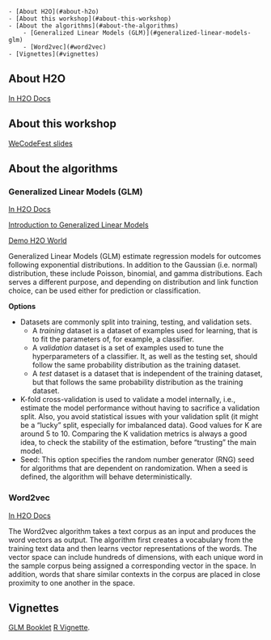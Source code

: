 <!-- TOC depthFrom:1 depthTo:6 withLinks:1 updateOnSave:1 orderedList:0 -->

	- [About H2O](#about-h2o)
	- [About this workshop](#about-this-workshop)
	- [About the algorithms](#about-the-algorithms)
		- [Generalized Linear Models (GLM)](#generalized-linear-models-glm)
		- [Word2vec](#word2vec)
	- [Vignettes](#vignettes)

<!-- /TOC -->

## About H2O

[In H2O Docs](http://docs.h2o.ai/h2o/latest-stable/h2o-docs/welcome.html)

## About this workshop

[WeCodeFest slides](https://docs.google.com/presentation/d/1d5nJh9_Fo1XqSliTXLGBHcry2RtURfon_LA4c2PL3FE/edit?usp=sharing)

## About the algorithms

### Generalized Linear Models (GLM)

[In H2O Docs](http://docs.h2o.ai/h2o/latest-stable/h2o-docs/data-science/glm.html)

[Introduction to Generalized Linear Models](http://statmath.wu.ac.at/courses/heather_turner/glmCourse_001.pdf)

[Demo H2O World](https://github.com/h2oai/h2o-tutorials/tree/master/tutorials/glm)

Generalized Linear Models (GLM) estimate regression models for outcomes following exponential distributions. In addition to the Gaussian (i.e. normal) distribution, these include Poisson, binomial, and gamma distributions. Each serves a different purpose, and depending on distribution and link function choice, can be used either for prediction or classification.

**Options**

- Datasets are commonly split into training, testing, and validation sets.
    - A *training* dataset is a dataset of examples used for learning, that is to fit the parameters of, for example, a classifier.
    - A *validation* dataset is a set of examples used to tune the hyperparameters of a classifier. It, as well as the testing set, should follow the same probability distribution as the training dataset.
    - A *test* dataset is a dataset that is independent of the training dataset, but that follows the same probability distribution as the training dataset.
- K-fold cross-validation is used to validate a model internally, i.e., estimate the model performance without having to sacrifice a validation split. Also, you avoid statistical issues with your validation split (it might be a “lucky” split, especially for imbalanced data). Good values for K are around 5 to 10. Comparing the K validation metrics is always a good idea, to check the stability of the estimation, before “trusting” the main model.
- Seed: This option specifies the random number generator (RNG) seed for algorithms that are dependent on randomization. When a seed is defined, the algorithm will behave deterministically.

### Word2vec

[In H2O Docs](http://docs.h2o.ai/h2o/latest-stable/h2o-docs/data-science/word2vec.html)

The Word2vec algorithm takes a text corpus as an input and produces the word vectors as output. The algorithm first creates a vocabulary from the training text data and then learns vector representations of the words. The vector space can include hundreds of dimensions, with each unique word in the sample corpus being assigned a corresponding vector in the space. In addition, words that share similar contexts in the corpus are placed in close proximity to one another in the space.


## Vignettes

[GLM Booklet](http://www.h2o.ai/wp-content/uploads/2018/01/GLM-BOOKLET.pdf)
[R Vignette](https://h2o-release.s3.amazonaws.com/h2o/rel-tibshirani/3/docs-website/h2o-docs/booklets/R_Vignette.pdf).
